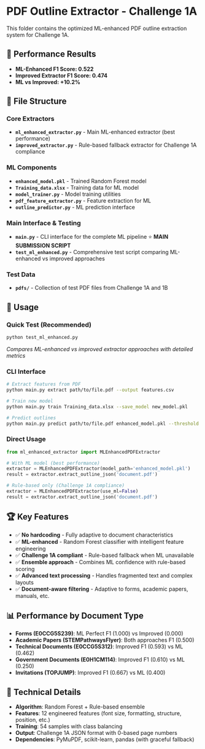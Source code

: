 # PDF Outline Extractor - Challenge 1A

This folder contains the optimized ML-enhanced PDF outline extraction system for Challenge 1A.

## 🎯 Performance Results
- **ML-Enhanced F1 Score: 0.522**
- **Improved Extractor F1 Score: 0.474** 
- **ML vs Improved: +10.2%**

## 📁 File Structure

### Core Extractors
- **`ml_enhanced_extractor.py`** - Main ML-enhanced extractor (best performance)
- **`improved_extractor.py`** - Rule-based fallback extractor for Challenge 1A compliance

### ML Components
- **`enhanced_model.pkl`** - Trained Random Forest model
- **`Training_data.xlsx`** - Training data for ML model
- **`model_trainer.py`** - Model training utilities
- **`pdf_feature_extractor.py`** - Feature extraction for ML
- **`outline_predictor.py`** - ML prediction interface

### Main Interface & Testing
- **`main.py`** - CLI interface for the complete ML pipeline ⭐ **MAIN SUBMISSION SCRIPT**
- **`test_ml_enhanced.py`** - Comprehensive test script comparing ML-enhanced vs improved approaches

### Test Data
- **`pdfs/`** - Collection of test PDF files from Challenge 1A and 1B

## 🚀 Usage

### Quick Test (Recommended)
```bash
python test_ml_enhanced.py
```
*Compares ML-enhanced vs improved extractor approaches with detailed metrics*

### CLI Interface
```bash
# Extract features from PDF
python main.py extract path/to/file.pdf --output features.csv

# Train new model
python main.py train Training_data.xlsx --save_model new_model.pkl

# Predict outlines
python main.py predict path/to/file.pdf enhanced_model.pkl --threshold 0.6
```

### Direct Usage
```python
from ml_enhanced_extractor import MLEnhancedPDFExtractor

# With ML model (best performance)
extractor = MLEnhancedPDFExtractor(model_path='enhanced_model.pkl')
result = extractor.extract_outline_json('document.pdf')

# Rule-based only (Challenge 1A compliance)
extractor = MLEnhancedPDFExtractor(use_ml=False)
result = extractor.extract_outline_json('document.pdf')
```

## 🏆 Key Features
- ✅ **No hardcoding** - Fully adaptive to document characteristics
- ✅ **ML-enhanced** - Random Forest classifier with intelligent feature engineering
- ✅ **Challenge 1A compliant** - Rule-based fallback when ML unavailable
- ✅ **Ensemble approach** - Combines ML confidence with rule-based scoring
- ✅ **Advanced text processing** - Handles fragmented text and complex layouts
- ✅ **Document-aware filtering** - Adaptive to forms, academic papers, manuals, etc.

## 📊 Performance by Document Type
- **Forms (E0CCG5S239)**: ML Perfect F1 (1.000) vs Improved (0.000)
- **Academic Papers (STEMPathwaysFlyer)**: Both approaches F1 (0.500) 
- **Technical Documents (E0CCG5S312)**: Improved F1 (0.593) vs ML (0.462)
- **Government Documents (E0H1CM114)**: Improved F1 (0.610) vs ML (0.250)
- **Invitations (TOPJUMP)**: Improved F1 (0.667) vs ML (0.400)

## 🔧 Technical Details
- **Algorithm**: Random Forest + Rule-based ensemble
- **Features**: 12 engineered features (font size, formatting, structure, position, etc.)
- **Training**: 54 samples with class balancing
- **Output**: Challenge 1A JSON format with 0-based page numbers
- **Dependencies**: PyMuPDF, scikit-learn, pandas (with graceful fallback)
